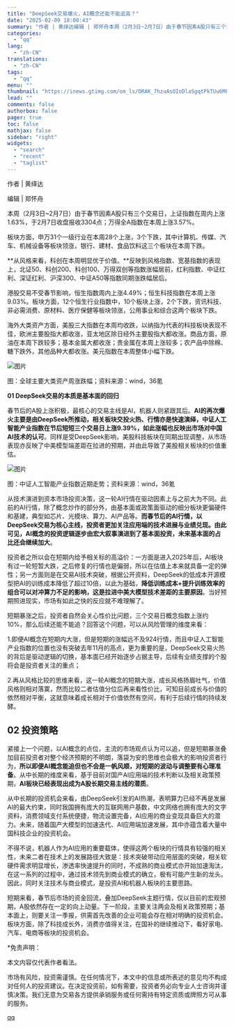 ```yaml
---
title: "DeepSeek交易爆火，AI概念还能不能追高？"
date: "2025-02-09 18:00:43"
summary: "作者 | 黄绎达编辑 | 郑怀舟本周（2月3日~2月7日）由于春节因素A股只有三个交易日，上证指数在..."
categories:
  - "qq"
lang:
  - "zh-CN"
translations:
  - "zh-CN"
tags:
  - "qq"
menu: ""
thumbnail: "https://inews.gtimg.com/om_ls/ORAK_7hzuAsOIoDlaSgqtPkTUu6MF4hX6FkjNldo7J_uUAA_640360/0"
lead: ""
comments: false
authorbox: false
pager: true
toc: false
mathjax: false
sidebar: "right"
widgets:
  - "search"
  - "recent"
  - "taglist"
---
```


作者 | 黄绎达

编辑 | 郑怀舟

本周（2月3日~2月7日）由于春节因素A股只有三个交易日，上证指数在周内上涨1.63%，于2月7日收盘报收3304点；万得全A指数在本周上涨3.57%。

板块方面，申万31个一级行业在本周28个上涨，3个下跌，其中计算机、传媒、汽车、机械设备等板块领涨，银行、建材、食品饮料这三个板块在本周下跌。

**从风格来看，科创在本周明显优于价值。**反映到风格指数、宽基指数的表现上，北证50、科创200、科创100、万得双创等指数涨幅居前，红利指数、中证红利、深证红利、沪深300、中证A50等指数同期涨跌幅居后。

港股交易不受春节影响，恒生指数周内上涨4.49%；恒生科技指数在本周上涨9.03%。板块方面，12个恒生行业指数中，10个板块上涨，2个下跌，资讯科技、非必需消费、原材料、医疗保健等板块领涨，公用事业和综合这两个板块下跌。

海外大类资产方面，美股三大指数在本周均收跌，以纳指为代表的科技板块表现不佳，欧洲主要股指大都收涨，亚太地区除日经外主要股指大都收涨。商品方面，原油在本周下跌较多；基本金属大都收涨；贵金属在本周上涨较多；农产品中除棉、糖下跌外，其他品种大都收涨。美元指数在本周整体小幅下跌。

![图片](https://inews.gtimg.com/om_bt/OpbiuqNCJVkQviWTZ3jv2NM-fi5ZPGTnCR6k0cnbE177QAA/641)

图：全球主要大类资产周涨跌幅；资料来源：wind，36氪

**01 DeepSeek交易的本质是基本面的回归**

春节后的A股上涨积极，最核心的交易主线是AI，机器人则紧跟其后。**AI的再次爆火主要是由DeepSeek所推动，相关板块交投火热、行情亦是快速演绎，中证人工智能产业指数在节后短短三个交易日上涨9.39%，如此涨幅也反映出市场对中国AI技术的认可**。同样是受DeepSeek影响，美股科技板块在同期出现调整，从市场表现亦反映了中美模型端差距在拉进的预期，并由此导致了美股相关板块的价值重估。

![图片](https://inews.gtimg.com/om_bt/OcPVG73IAeVZJo_bx1eUosxXkRZ05h9SpMP5m8lPIrtrYAA/641)

图：中证人工智能产业指数近期走势；资料来源：wind，36氪

从技术演进到资本市场投资决策，这一轮AI行情在驱动因素上与之前大为不同。此前的AI行情，除了概念炒作的部分外，由基本面或政策面驱动的细分板块更偏硬件和基建，典型如芯片、光模块、算力、AI产品等。**而春节后的AI行情，以DeepSeek交易为核心主线，投资者更加关注应用端的技术进展与业绩兑现。由此可见，AI概念的投资逻辑逐步由宏大叙事演进到了基本面投资，未来基本面的占比还会继续加大**。

投资者之所以会在短期内给予相关标的高溢价：一方面是进入2025年后，AI板块有过一轮短暂大跌，之后修复的行情也是偏弱，所以在估值上本来就具备一定的弹性；另一方面则是在交易AI技术突破，根据公开资料，DeepSeek的低成本开源模型把AI的训练成本降低了超过10倍，以此为基础，**降低训练成本+提升训练效率的组合可以对冲算力不足的影响，这是拉进中美大模型技术差距的主要原因**。当好预期照进现实，市场有如此之快的反应就不难理解了。

短期暴涨之后，投资者自然会关心性价比问题，三个交易日概念指数上涨约10%，那么后续还能不能追？回答这个问题，可以从风险管理的维度来看：

1.即便AI概念在短期内大涨，但是短期的涨幅远不及924行情，而且中证人工智能产业指数的位置也没有突破去年11月的高点，更为重要的是，DeepSeek交易火热的背后是驱动逻辑的切换，基本面已经开始逐步占据主导，后续有业绩支撑的个股将会是投资者关注的重点；

2.再从风格比较的思维来看，这一轮AI概念的短期大涨，成长风格扬眉吐气，价值风格则相对落寞，然而比较二者估值分位后再来看性价比，可知目前成长与价值的依然相对平衡，这就意味着成长相对于价值依然有空间，有利于后续行情的持续发酵。

**02 投资策略**
-----------

紧接上一个问题，以AI概念的点位，主流的市场观点认为可以追，但是短期暴涨叠加目前投资者对整个经济预期的不明朗，落袋为安的思维也会极大的影响投资者行为，**所以即便AI概念能追但也不会是一帆风顺，对短期的波动与调整要有心理准备**。从中长期的维度来看，基于目前对国产AI应用端的技术判断以及相关政策预期，**AI板块已经表现出成为A股长期交易主线的潜质**。

从中长期的投资机会来看，由DeepSeek引发的AI热潮，表明算力已经不再是发展AI的最大约束，同时我国拥有庞大的互联网用户基数，中文网络也拥有庞大的文字资料，消费领域支付系统便捷，物流设置完备，AI应用的商业变现具备巨大的潜力。未来，随着国产大模型的加速迭代、AI应用端加速发展，其中亦蕴含着大量中国科技企业的投资机会。

不得不说，机器人作为AI应用的重要载体，使得这两个板块的行情具有较强的相关性，未来二者在技术上的发展路径大致是：技术突破带动应用层面的突破，相关软硬件需求明显增长，渗透率快速提升的同时，不成熟的商业模式亦开始加速淘汰，在这一系列的过程中，通过技术领先到商业模式的确立，极有可能产生新的龙头。因此，同时关注技术与商业模式，是投资AI和机器人板块的主要思路。

短期来看，春节后市场的资金回流，叠加DeepSeek主题行情，仅以目前的宏观预期，A股依然存在一定的向上动量。下一阶段，主要关注两会及相关政策预期；基本面上，则要关注一季报，供需首先改善的企业可能会存在相对明确的投资机会。板块方面，除了科技成长外，消费亦值得关注，在国补的继续推动下，看好家电、汽车、电商等板块的投资机会。

\*免责声明：

本文内容仅代表作者看法。

市场有风险，投资需谨慎。在任何情况下，本文中的信息或所表述的意见均不构成对任何人的投资建议。在决定投资前，如有需要，投资者务必向专业人士咨询并谨慎决策。我们无意为交易各方提供承销服务或任何需持有特定资质或牌照方可从事的服务。

[qq](https://new.qq.com/rain/a/20250209A04DKG00)
